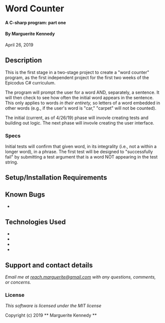 # Word Counter

#### A C-sharp program: part one

#### By **Marguerite Kennedy**
April 26, 2019

## Description

This is the first stage in a two-stage project to create a "word counter" program, as the first independent project for the first two weeks of the Epicodus C# curriculum. 

The program will prompt the user for a word AND, separately, a sentence. It will then check to see how often the initial word appears in the sentence. This only applies to words *in their entirety,* so letters of a word embedded in other words (e.g., if the user's word is "car," "carpet" will not be counted).

The initial (current, as of 4/26/19) phase will invovle creating tests and building out logic. The next phase will invovle creating the user interface.

### Specs 

Initial tests will confirm that given word, in its integrality (i.e., not a within a longer word), in a phrase. The first test will be designed to "successfully fail" by submitting a test argument that is a word NOT appearing in the test string. 

## Setup/Installation Requirements




## Known Bugs
* 

## Technologies Used
  * 
  * 
  * 
  * 

## Support and contact details

_Email me at reach.marguerite@gmail.com with any questions, comments, or concerns._

### License

*This software is licensed under the MIT license*

Copyright (c) 2019 ** Marguerite Kennedy **
